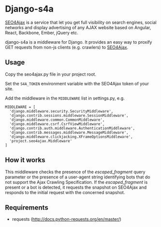 Django-s4a
=============

[SEO4Ajax](https://www.seo4ajax.com) is a service that let you get full visibility on search engines, social networks and display advertising of any AJAX website based on Angular, React, Backbone, Ember, jQuery etc.

django-s4a is a middleware for Django. It provides an easy way to
proxify GET requests from non-js clients (e.g. crawlers) to [SEO4Ajax](https://www.seo4ajax.com).

Usage
-----

Copy the seo4ajax.py file in your project root.

Set the `S4A_TOKEN` environment variable with the SEO4Ajax token of your site.

Add the middleware in the `MIDDLEWARE` list in settings.py, e.g. 

    MIDDLEWARE = [
      'django.middleware.security.SecurityMiddleware',
      'django.contrib.sessions.middleware.SessionMiddleware',
      'django.middleware.common.CommonMiddleware',
      'django.middleware.csrf.CsrfViewMiddleware',
      'django.contrib.auth.middleware.AuthenticationMiddleware',
      'django.contrib.messages.middleware.MessageMiddleware',
      'django.middleware.clickjacking.XFrameOptionsMiddleware',
      'project.seo4ajax.Middleware'
    ]

How it works
------------

This middleware checks the presence of the _escaped_fragment_ query parameter or the presence of a user-agent string identifying bots that do not support the Ajax Crawling Specification.
If the _escaped_fragment_ is present or a bot is detected, it requests the snapshot on SEO4Ajax and responds to the initial request with the concerned snapshot.


Requirements
------------

- requests (http://docs.python-requests.org/en/master/)


